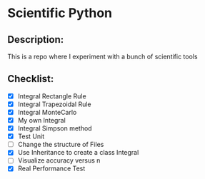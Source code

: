 # Scientific Python

## Description:
This is a repo where I experiment with a bunch of scientific tools

## Checklist:
- [X] Integral Rectangle Rule
- [X] Integral Trapezoidal Rule
- [X] Integral MonteCarlo
- [X] My own Integral 
- [X] Integral Simpson method
- [X] Test Unit
- [ ] Change the structure of Files
- [X] Use Inheritance to create a class Integral
- [ ] Visualize accuracy versus n
- [X] Real Performance Test
